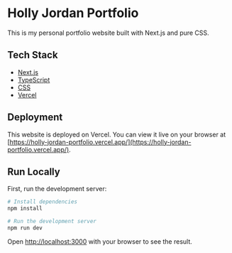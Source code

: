 # Holly Jordan Portfolio
This is my personal portfolio website built with Next.js and pure CSS.

## Tech Stack
- [Next.js](https://nextjs.org/)
- [TypeScript](https://www.typescriptlang.org/)
- [CSS](https://developer.mozilla.org/en-US/docs/Web/CSS)
- [Vercel](https://vercel.com/)

## Deployment
This website is deployed on Vercel. You can view it live on your browser at [https://holly-jordan-portfolio.vercel.app/](https://holly-jordan-portfolio.vercel.app/).

## Run Locally

First, run the development server:

```bash
# Install dependencies
npm install

# Run the development server
npm run dev
```

Open [http://localhost:3000](http://localhost:3000) with your browser to see the result.